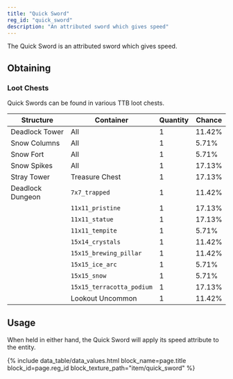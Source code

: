```yaml
---
title: "Quick Sword"
reg_id: "quick_sword"
description: "An attributed sword which gives speed"
---
```


The Quick Sword is an attributed sword which gives speed.

## Obtaining
### Loot Chests
Quick Swords can be found in various TTB loot chests.

| Structure        | Container                 | Quantity | Chance |
|------------------|---------------------------|----------|--------|
| Deadlock Tower   | All                       | 1        | 11.42% |
| Snow Columns     | All                       | 1        | 5.71%  |
| Snow Fort        | All                       | 1        | 5.71%  |
| Snow Spikes      | All                       | 1        | 17.13% |
| Stray Tower      | Treasure Chest            | 1        | 17.13% |
| Deadlock Dungeon | `7x7_trapped`             | 1        | 11.42% |
|                  | `11x11_pristine`          | 1        | 17.13% |
|                  | `11x11_statue`            | 1        | 17.13% |
|                  | `11x11_tempite`           | 1        | 5.71%  |
|                  | `15x14_crystals`          | 1        | 11.42% |
|                  | `15x15_brewing_pillar`    | 1        | 11.42% |
|                  | `15x15_ice_arc`           | 1        | 5.71%  |
|                  | `15x15_snow`              | 1        | 5.71%  |
|                  | `15x15_terracotta_podium` | 1        | 17.13% |
|                  | Lookout Uncommon          | 1        | 11.42% |

## Usage
When held in either hand, the Quick Sword will apply its speed attribute to the entity.

<!-- Data Values -->
<!-- ID -->
{% include data_table/data_values.html block_name=page.title block_id=page.reg_id block_texture_path="item/quick_sword" %}
